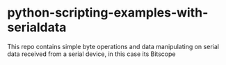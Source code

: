 # python-scripting-examples-with-serialdata
This repo contains simple byte operations and data manipulating on serial data received from a serial device, in this case its Bitscope
